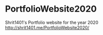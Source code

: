 # PortfolioWebsite2020

Shrit1401's Portfolio website for the year 2020
http://shrit1401.me/PortfolioWebsite2020/
